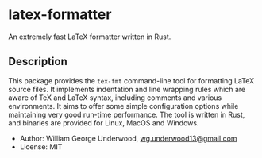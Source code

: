 # latex-formatter

An extremely fast LaTeX formatter written in Rust.

## Description

This package provides the `tex-fmt` command-line tool
for formatting LaTeX source files. It implements indentation
and line wrapping rules which are aware of TeX and LaTeX syntax,
including comments and various environments.
It aims to offer some simple configuration options while maintaining
very good run-time performance.
The tool is written in Rust, and binaries are provided for Linux, MacOS and Windows.

- Author: William George Underwood, wg.underwood13@gmail.com
- License: MIT
